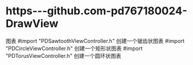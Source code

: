 # https---github.com-pd767180024-DrawView
图表
#import "PDSawtoothViewController.h"
创建一个锯齿状图表
#import "PDCircleViewController.h"
创建一个矩形状图表
#import "PDTorusViewController.h"
创建一个圆环状图表
